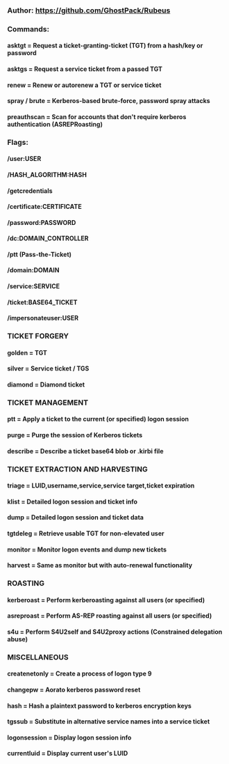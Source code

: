 ### Author: https://github.com/GhostPack/Rubeus

### Commands:

#### asktgt = Request a ticket-granting-ticket (TGT) from a hash/key or password

#### asktgs = Request a service ticket from a passed TGT

#### renew = Renew or autorenew a TGT or service ticket

#### spray / brute = Kerberos-based brute-force, password spray attacks

#### preauthscan = Scan for accounts that don't require kerberos authentication (ASREPRoasting)

### Flags:

#### /user:USER

#### /HASH_ALGORITHM:HASH

#### /getcredentials

#### /certificate:CERTIFICATE

#### /password:PASSWORD

#### /dc:DOMAIN_CONTROLLER

#### /ptt (Pass-the-Ticket)

#### /domain:DOMAIN

#### /service:SERVICE

#### /ticket:BASE64_TICKET

#### /impersonateuser:USER

### TICKET FORGERY

#### golden = TGT

#### silver = Service ticket / TGS

#### diamond = Diamond ticket

### TICKET MANAGEMENT

#### ptt = Apply a ticket to the current (or specified) logon session

#### purge = Purge the session of Kerberos tickets

#### describe = Describe a ticket base64 blob or .kirbi file

### TICKET EXTRACTION AND HARVESTING

#### triage = LUID,username,service,service target,ticket expiration

#### klist = Detailed logon session and ticket info

#### dump = Detailed logon session and ticket data

#### tgtdeleg = Retrieve usable TGT for non-elevated user

#### monitor = Monitor logon events and dump new tickets

#### harvest = Same as monitor but with auto-renewal functionality

### ROASTING

#### kerberoast = Perform kerberoasting against all users (or specified)

#### asreproast = Perform AS-REP roasting against all users (or specified)

#### s4u = Perform S4U2self and S4U2proxy actions (Constrained delegation abuse)

### MISCELLANEOUS

#### createnetonly = Create a process of logon type 9

#### changepw = Aorato kerberos password reset

#### hash = Hash a plaintext password to kerberos encryption keys

#### tgssub = Substitute in alternative service names into a service ticket

#### logonsession = Display logon session info

#### currentluid = Display current user's LUID
